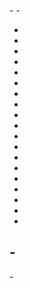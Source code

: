 -<!doctype html>
 -<html>
 -  <head>
 -    <meta charset="utf-8">
 -    <meta http-equiv="X-UA-Compatible" content="chrome=1">
 -    <title>Visualize by jep0506</title>
 -
 -    <link rel="stylesheet" href="stylesheets/styles.css">
 -    <link rel="stylesheet" href="stylesheets/github-light.css">
 -    <script src="javascripts/scale.fix.js"></script>
 -    <meta name="viewport" content="width=device-width, initial-scale=1, user-scalable=no">
 -    <!--[if lt IE 9]>
 -    <script src="//html5shiv.googlecode.com/svn/trunk/html5.js"></script>
 -    <![endif]-->
 -  </head>
 -     <div class="container"></div>
 -      <body> <br>
 -      <h2>The Digital Divide</h2>
 -      <p> States that have a higher percentage of people that have no internet access have been found to be the states with lower qualities of education. The map below shows that New Mexico (47.4 percent) and Mississippi (49.7 percent) are the two states that have the most people without internet access. This correlates with state education quality scores released by Education Week for 2016, where these states are ranked as the 49th and 50th respectively out of 51 (including D.C.). The only state that scored worse in education was Nevada, where 36.8 percent of the population is unable to connect to the internet at home.</p> 
 -
 -      
 -      <iframe width="100%" height="520" frameborder="0" src="https://jep0506.cartodb.com/viz/468fd70a-0b0a-11e6-84a2-0e98b61680bf/embed_map" allowfullscreen webkitallowfullscreen mozallowfullscreen oallowfullscreen msallowfullscreen></iframe>
 -
 -<p> Former Professor of Education at Hofstra University, Dr. Timothy Smith believes that “states do not necessarily have poor education due to the lack of internet connection, however it is linked. Students have less of an ability to keep up with global standards when they can’t connect to the internet.” </p>
 -
 -<div id="container" style="min-width: 310px; height: 400px; max-width: 800px; margin: 5 auto"></div>
 -
 -<p>EdWeek also recently did a story on Calhoun County, Mississippi that is claimed to have the “slowest internet in Mississippi.” In this article, there are stories where students spend whole classes staring at a loading screen. Where a lot of classroom materials are online now, waiting for internet connection to use these tools is wasting valuable time that could be spent learning. According to EdWeek, this is a problem found commonly in school districts that are in rural areas. </p>
 -
 -<p>In college, most of the projects and homework have some element that needs to be completed online. Not having a laptop and having to rely on the computers provided by the school can be a daunting task. Kyle Castoria, an engineering and physics student at Hofstra University, broke his laptop and hasn’t been able to afford to buy a new one for some time. He is having trouble keeping up with his work because he has to rely on finding a computer that has the correct software on campus. He says that, “many of the times the computer I need is already being used and I have to wait around for one to free up. This can take hours, and really wastes a lot of time that I could have spent finishing the work on my laptop at home. Luckily, with the internet connection at Hofstra I at least am assured the ability to connect. I can’t imagine how much harder it would be if I wasn’t even guaranteed that.” </p>
 -
 -<p>Dr. Smith comments on this by saying that while not having an internet connection does not always equate to bad grades, it makes simple tasks a lot harder for students who can’t do work at home. “It will take a lot more effort and a lot more time, and not every student has the luxury of leaving these open for school work.”</p>
 -
 -<p>These problems have not gone unnoticed by politicians and by President Obama who has started initiatives to try to make sure every school has access to the internet through a program called ConnectEd. He announced this initiative in June 2013, and vowed “that within the next 5 years, 99% percent of students would be connected to next- generation broadband and high- speed wireless in their school and libraries.” </p>
 -
 -<p>	However Obama has not only focused on schools, the offshoot of ConnectEd, ConnectHome, plans to increase internet access for low income families. On the website, ConnectHome is described as a “public- private collaboration to narrow the digital divide for families with school- age children who live in HUD- assisted housing.” It is considered to be the next step in Obama’s vow to close the digital divide. </p>
 -
 -<p>“This generation is claimed to have the whole world at its fingertips, however we have to account for the many that are left out,” said Dr. Smith. </p>
 -</body>
 -</div>
 -      <hr>
 -
 -      <footer>
 -        <p>&copy; 2015 Company, Inc.</p>
 -      </footer>
 -    <!-- /container -->
 -
 -
 -    <!-- Bootstrap core JavaScript
 -    ================================================== -->
 -    <!-- Placed at the end of the document so the pages load faster -->
 -    <script src="https://ajax.googleapis.com/ajax/libs/jquery/1.11.3/jquery.min.js"></script>
 -    <script>window.jQuery || document.write('<script src="../../assets/js/vendor/jquery.min.js"><\/script>')</script>
 -    <script src="../../dist/js/bootstrap.min.js"></script>
 -    <!-- IE10 viewport hack for Surface/desktop Windows 8 bug -->
 -    <script src="../../assets/js/ie10-viewport-bug-workaround.js"></script>
 -    <script src="https://code.highcharts.com/highcharts.js"></script>
 -<script src="https://code.highcharts.com/modules/exporting.js"></script>
 -
 -<script>
 -$(function() {
 -  $('#container').highcharts({
 -    chart: {
 -      type: 'scatter',
 -      zoomType: 'xy'
 -    },
 -    title: {
 -      text: 'State Education Quality Score vs. State Internet Access'
 -    },
 -    subtitle: {
 -      text: 'Source: EdWeek 2016'
 -    },
 -    xAxis: {
 -      title: {
 -        enabled: true,
 -        text: 'State Education Quality'
 -      },
 -      startOnTick: true,
 -      endOnTick: true,
 -      showLastLabel: true
 -    },
 -    yAxis: {
 -      title: {
 -        text: 'People Without Internet Access (%)'
 -      }
 -    },
 -    legend: {
 -      layout: 'vertical',
 -      align: 'left',
 -      verticalAlign: 'top',
 -      x: 100,
 -      y: 70,
 -      floating: true,
 -      backgroundColor: (Highcharts.theme && Highcharts.theme.legendBackgroundColor) || '#FFFFFF',
 -      borderWidth: 1
 -    },
 -    plotOptions: {
 -      scatter: {
 -        marker: {
 -          radius: 5,
 -          states: {
 -            hover: {
 -              enabled: true,
 -              lineColor: 'rgb(100,100,100)'
 -            }
 -          }
 -        },
 -        states: {
 -          hover: {
 -            marker: {
 -              enabled: false
 -            }
 -          }
 -        },
 -        tooltip: {
 -          headerFormat: '<b>{series.name}</b><br>',
 -          pointFormat: '{point.x}, {point.y} %'
 -        }
 -      }
 -    },
 -    series: [{
 -      name: 'States',
 -      color: 'rgba(223, 83, 83, .5)',
 -      data: [
 -        [68.1, 42.8],
 -        [75.1, 31.7],
 -        [68.5, 36.5],
 -        [69.8, 45.3],
 -        [69.8, 37.6],
 -        [74.5, 27.3],
 -        [82.5, 27],
 -        [72.9, 36],
 -        [76.8, 34.9],
 -        [72.4, 33.9],
 -        [71.9, 36.6],
 -        [74, 39.4],
 -        [67.9, 32.1],
 -        [76.6, 35.4],
 -        [74.9, 38.4],
 -        [76.2, 33.7],
 -        [73.8, 30.6],
 -        [73.3, 39.8],
 -        [68.7, 40.4],
 -        [78.5, 31.2],
 -        [82.7, 30.6],
 -        [86.8, 29.6],
 -        [71.7, 31.2],
 -        [79.6, 25.4],
 -        [65.6, 49.7],
 -        [72.2, 38.4],
 -        [72.8, 41.7],
 -        [76.5, 32.5],
 -        [65.2, 36.8],
 -        [82.3, 24.1],
 -        [85.1, 30.6],
 -        [65.8, 47.4],
 -        [79.8, 35.1],
 -        [70.6, 38.5],
 -        [77.1, 34.4],
 -        [74.7, 36.2],
 -        [68.2, 41.8],
 -        [70.2, 30.2],
 -        [80.5, 36],
 -        [78.9, 32.4],
 -        [69.6, 41.3],
 -        [70.3, 34.2],
 -        [70.9, 43.3],
 -        [69.7, 43.7],
 -        [72.2, 29.2],
 -        [83.8, 30.1],
 -        [79.2, 34.8],
 -        [74.9, 24.6],
 -        [71.8, 40.9],
 -        [79.4, 29.4],
 -        [80.2, 31.8]
 -      ]
 -    }]
 -  });
 -}); 
 -</script>
